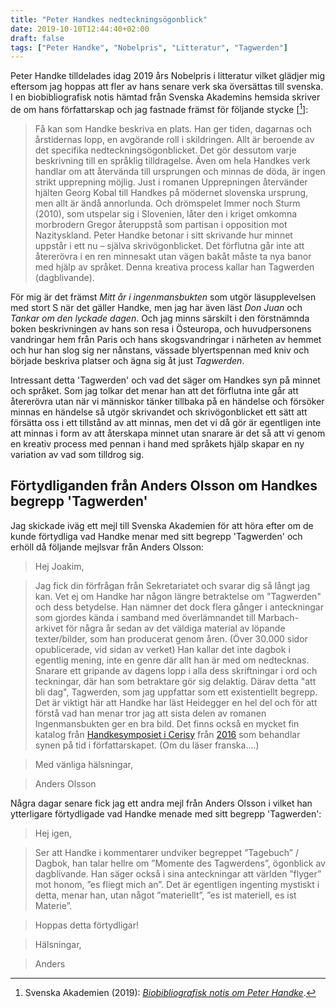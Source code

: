 ```yaml
---
title: "Peter Handkes nedteckningsögonblick"
date: 2019-10-10T12:44:40+02:00
draft: false
tags: ["Peter Handke", "Nobelpris", "Litteratur", "Tagwerden"]
---
```


Peter Handke tilldelades idag 2019 års Nobelpris i litteratur vilket glädjer mig eftersom jag hoppas att fler av hans senare verk ska översättas till svenska. I en biobibliografisk notis hämtad från Svenska Akademins hemsida skriver de om hans författarskap och jag fastnade främst för följande stycke [[^1]]:

> Få kan som Handke beskriva en plats. Han ger tiden, dagarnas och årstidernas lopp, en avgörande roll i skildringen. Allt är beroende av det specifika nedteckningsögonblicket. Det gör dessutom varje beskrivning till en språklig tilldragelse. Även om hela Handkes verk handlar om att återvända till ursprungen och minnas de döda, är ingen strikt upprepning möjlig. Just i romanen Upprepningen återvänder hjälten Georg Kobal till Handkes på mödernet slovenska ursprung, men allt är ändå annorlunda. Och drömspelet Immer noch Sturm (2010), som utspelar sig i Slovenien, låter den i kriget omkomna morbrodern Gregor återuppstå som partisan i opposition mot Nazityskland. Peter Handke betonar i sitt skrivande hur minnet uppstår i ett nu – själva skrivögonblicket. Det förflutna går inte att återerövra i en ren minnesakt utan vägen bakåt måste ta nya banor med hjälp av språket. Denna kreativa process kallar han Tagwerden (dagblivande).

För mig är det främst _Mitt år i ingenmansbukten_ som utgör läsupplevelsen med stort S när det gäller Handke, men jag har även läst _Don Juan_ och _Tankar om den lyckade dagen_. Och jag minns särskilt i den förstnämnda boken beskrivningen av hans son resa i Östeuropa, och huvudpersonens vandringar hem från Paris och hans skogsvandringar i närheten av hemmet och hur han slog sig ner nånstans, vässade blyertspennan med kniv och började beskriva platser och ägna sig åt just _Tagwerden_. 

Intressant detta 'Tagwerden' och vad det säger om Handkes syn på minnet och språket. Som jag tolkar det menar han att det förflutna inte går att återerövra utan när vi människor tänker tillbaka på en händelse och försöker minnas en händelse så utgör skrivandet och skrivögonblicket ett sätt att försätta oss i ett tillstånd av att minnas, men det vi då gör är egentligen inte att minnas i form av att återskapa minnet utan snarare är det så att vi genom en kreativ process med pennan i hand med språkets hjälp skapar en ny variation av vad som tilldrog sig.

## Förtydliganden från Anders Olsson om Handkes begrepp 'Tagwerden' 

Jag skickade iväg ett mejl till Svenska Akademien för att höra efter om de kunde förtydliga vad Handke menar med sitt begrepp 'Tagwerden' och erhöll då följande mejlsvar från Anders Olsson: 

> Hej Joakim,

> Jag fick din förfrågan från Sekretariatet och svarar dig så långt jag kan. Vet ej om Handke har någon längre betraktelse om "Tagwerden" och dess betydelse. Han nämner det dock flera gånger i anteckningar som gjordes kända i samband med överlämnandet till Marbach-arkivet för några år sedan av det väldiga material av löpande texter/bilder, som han producerat genom åren. (Över 30.000 sidor opublicerade, vid sidan av verket) Han kallar det inte dagbok i egentlig mening, inte en genre där allt han är med om nedtecknas. Snarare ett gripande av dagens lopp i alla dess skriftningar i ord och teckningar, där han som betraktare gör sig delaktig. Därav detta "att bli dag", Tagwerden, som jag uppfattar som ett existentiellt begrepp. Det är viktigt här att Handke har läst Heidegger en hel del och för att förstå vad han menar tror jag att sista delen av romanen Ingenmansbukten ger en bra bild. Det finns också en mycket fin katalog från [Handkesymposiet i Cerisy](https://archive.fo/xBegr) från [2016](https://archive.ph/iovX1) som behandlar synen på tid i författarskapet. (Om du läser franska....)

> Med vänliga hälsningar,

> Anders Olsson 

Några dagar senare fick jag ett andra mejl från Anders Olsson i vilket han ytterligare förtydligade vad Handke menade med sitt begrepp 'Tagwerden':

> Hej igen,

> Ser att Handke i kommentarer undviker begreppet ”Tagebuch” / Dagbok, han talar hellre om ”Momente des Tagwerdens”, ögonblick av dagblivande. Han säger också i sina anteckningar att världen ”flyger” mot honom, ”es fliegt mich an”. Det är egentligen ingenting mystiskt i detta, menar han, utan något ”materiellt”, ”es ist materiell, es ist Materie”.

> Hoppas detta förtydligar!

> Hälsningar,

> Anders


 [^1]: Svenska Akademien (2019): [_Biobibliografisk notis om Peter Handke_](https://archive.ph/fIG9k).
 


